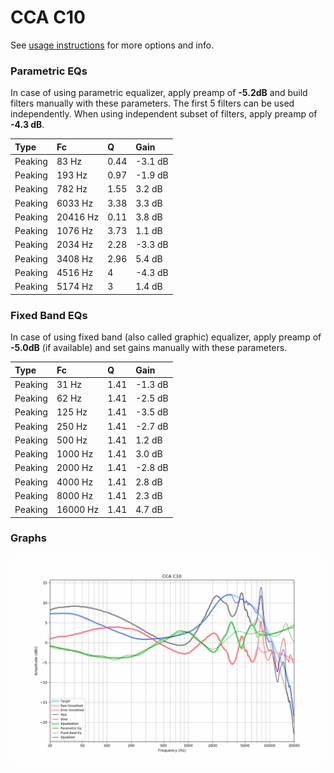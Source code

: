 # CCA C10
See [usage instructions](https://github.com/jaakkopasanen/AutoEq#usage) for more options and info.

### Parametric EQs
In case of using parametric equalizer, apply preamp of **-5.2dB** and build filters manually
with these parameters. The first 5 filters can be used independently.
When using independent subset of filters, apply preamp of **-4.3 dB**.

| Type    | Fc       |    Q | Gain    |
|:--------|:---------|:-----|:--------|
| Peaking | 83 Hz    | 0.44 | -3.1 dB |
| Peaking | 193 Hz   | 0.97 | -1.9 dB |
| Peaking | 782 Hz   | 1.55 | 3.2 dB  |
| Peaking | 6033 Hz  | 3.38 | 3.3 dB  |
| Peaking | 20416 Hz | 0.11 | 3.8 dB  |
| Peaking | 1076 Hz  | 3.73 | 1.1 dB  |
| Peaking | 2034 Hz  | 2.28 | -3.3 dB |
| Peaking | 3408 Hz  | 2.96 | 5.4 dB  |
| Peaking | 4516 Hz  | 4    | -4.3 dB |
| Peaking | 5174 Hz  | 3    | 1.4 dB  |

### Fixed Band EQs
In case of using fixed band (also called graphic) equalizer, apply preamp of **-5.0dB**
(if available) and set gains manually with these parameters.

| Type    | Fc       |    Q | Gain    |
|:--------|:---------|:-----|:--------|
| Peaking | 31 Hz    | 1.41 | -1.3 dB |
| Peaking | 62 Hz    | 1.41 | -2.5 dB |
| Peaking | 125 Hz   | 1.41 | -3.5 dB |
| Peaking | 250 Hz   | 1.41 | -2.7 dB |
| Peaking | 500 Hz   | 1.41 | 1.2 dB  |
| Peaking | 1000 Hz  | 1.41 | 3.0 dB  |
| Peaking | 2000 Hz  | 1.41 | -2.8 dB |
| Peaking | 4000 Hz  | 1.41 | 2.8 dB  |
| Peaking | 8000 Hz  | 1.41 | 2.3 dB  |
| Peaking | 16000 Hz | 1.41 | 4.7 dB  |

### Graphs
![](./CCA%20C10.png)